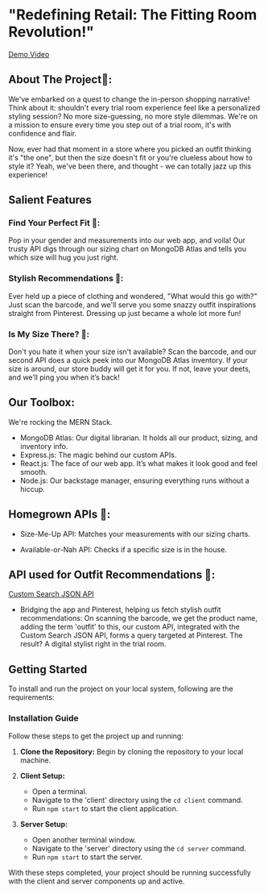 ﻿# "Redefining Retail: The Fitting Room Revolution!"
[Demo Video](https://youtu.be/IZWiCumvLcw)

## About The Project🚀: 
We've embarked on a quest to change the in-person shopping narrative! Think about it: shouldn't every trial room experience feel like a personalized styling session? No more size-guessing, no more style dilemmas. We're on a mission to ensure every time you step out of a trial room, it's with confidence and flair.

Now, ever had that moment in a store where you picked an outfit thinking it's "the one", but then the size doesn't fit or you're clueless about how to style it? Yeah, we've been there, and thought - we can totally jazz up this experience!
## Salient Features
### Find Your Perfect Fit 📏: 
Pop in your gender and measurements into our web app, and voila! Our trusty API digs through our sizing chart on MongoDB Atlas and tells you which size will hug you just right.

### Stylish Recommendations 🎩: 
Ever held up a piece of clothing and wondered, "What would this go with?" Just scan the barcode, and we'll serve you some snazzy outfit inspirations straight from Pinterest. Dressing up just became a whole lot more fun!

### Is My Size There? 🤔: 
Don't you hate it when your size isn't available? Scan the barcode, and our second API does a quick peek into our MongoDB Atlas inventory. If your size is around, our store buddy will get it for you. If not, leave your deets, and we’ll ping you when it’s back!

## Our Toolbox: 
We're rocking the MERN Stack.

* MongoDB Atlas: 
Our digital librarian. It holds all our product, sizing, and inventory info.
* Express.js: 
The magic behind our custom APIs.
* React.js: 
The face of our web app. It’s what makes it look good and feel smooth.
* Node.js: 
Our backstage manager, ensuring everything runs without a hiccup.

## Homegrown APIs 🌱:

* Size-Me-Up API: Matches your measurements with our sizing charts.

* Available-or-Nah API: Checks if a specific size is in the house.

## API used for Outfit Recommendations 🎩:
[Custom Search JSON API](https://developers.google.com/custom-search/v1/overview)
* Bridging the app and Pinterest, helping us fetch stylish outfit recommendations: On scanning the barcode, we get the product name, adding the term 'outfit' to this, our custom API, integrated with the Custom Search JSON API, forms a query targeted at Pinterest. The result? A digital stylist right in the trial room.

## Getting Started
To install and run the project on your local system, following are the requirements:

### Installation Guide

Follow these steps to get the project up and running:

1. **Clone the Repository:** Begin by cloning the repository to your local machine.

2. **Client Setup:**
   - Open a terminal.
   - Navigate to the 'client' directory using the `cd client` command.
   - Run `npm start` to start the client application.

3. **Server Setup:**
   - Open another terminal window.
   - Navigate to the 'server' directory using the `cd server` command.
   - Run `npm start` to start the server.

With these steps completed, your project should be running successfully with the client and server components up and active.
  
